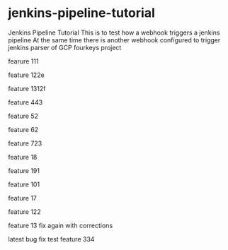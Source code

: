 # jenkins-pipeline-tutorial
Jenkins Pipeline Tutorial
 This is to test how a webhook triggers a jenkins pipeline
 At the same time there is another webhook configured to trigger jenkins parser of GCP fourkeys project

fearure 111

feature 122e


feature 1312f

feature 443

feature 52

feature 62

feature 723

feature 18

feature 191


feature 101


feature 17


feature 122

feature 13 fix again with corrections

latest bug fix
test
feature 334
